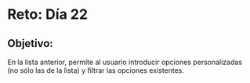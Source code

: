 # Reto: Día 22

## Objetivo:
En la lista anterior, permite al usuario introducir opciones personalizadas (no sólo las de la lista) y filtrar las opciones existentes.